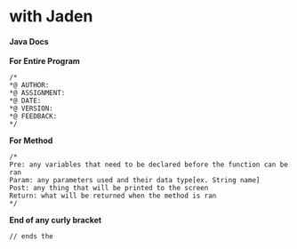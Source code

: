 # with Jaden

#### Java Docs

**For Entire Program**
```
/*
*@ AUTHOR:
*@ ASSIGNMENT: 
*@ DATE:
*@ VERSION:
*@ FEEDBACK:
*/
```

**For Method**
```
/*
Pre: any variables that need to be declared before the function can be ran 
Param: any parameters used and their data type[ex. String name] 
Post: any thing that will be printed to the screen 
Return: what will be returned when the method is ran 
*/
```

**End of any curly bracket**
```
// ends the
```